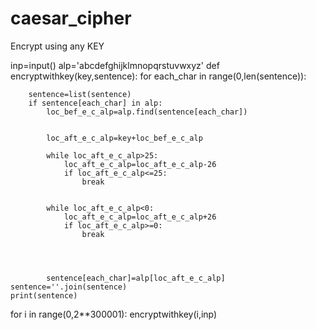 # caesar_cipher
Encrypt using any KEY


inp=input()
alp='abcdefghijklmnopqrstuvwxyz'
def encryptwithkey(key,sentence):
	for each_char in range(0,len(sentence)):
		
		sentence=list(sentence)
		if sentence[each_char] in alp:
			loc_bef_e_c_alp=alp.find(sentence[each_char])
		
			
			loc_aft_e_c_alp=key+loc_bef_e_c_alp
		
			while loc_aft_e_c_alp>25:
				loc_aft_e_c_alp=loc_aft_e_c_alp-26
				if loc_aft_e_c_alp<=25:
					break				
					
							
			while loc_aft_e_c_alp<0:
				loc_aft_e_c_alp=loc_aft_e_c_alp+26
				if loc_aft_e_c_alp>=0:
					break	
						
			
			
			
			sentence[each_char]=alp[loc_aft_e_c_alp]
	sentence=''.join(sentence)
	print(sentence)

for i in range(0,2**300001):
	encryptwithkey(i,inp)
